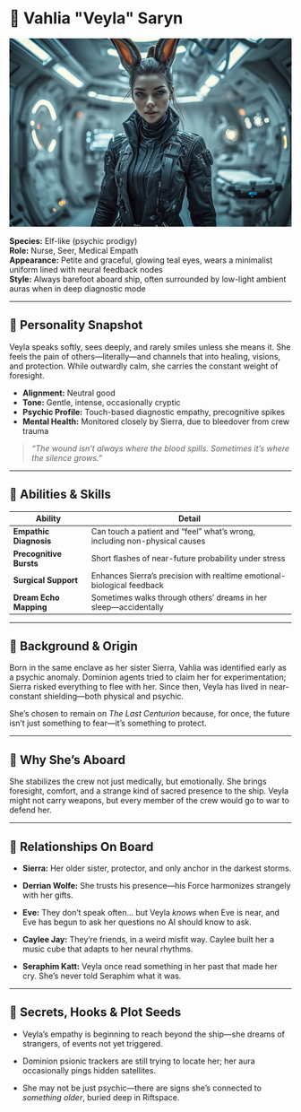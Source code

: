 # 👤 Vahlia "Veyla" Saryn

![Vahlia](../assets/vahlia.jpg)

**Species:** Elf-like (psychic prodigy)  
**Role:** Nurse, Seer, Medical Empath  
**Appearance:** Petite and graceful, glowing teal eyes, wears a minimalist uniform lined with neural feedback nodes  
**Style:** Always barefoot aboard ship, often surrounded by low-light ambient auras when in deep diagnostic mode

---

## 🌙 Personality Snapshot

Veyla speaks softly, sees deeply, and rarely smiles unless she means it. She feels the pain of others—literally—and channels that into healing, visions, and protection. While outwardly calm, she carries the constant weight of foresight.

- **Alignment:** Neutral good  
- **Tone:** Gentle, intense, occasionally cryptic  
- **Psychic Profile:** Touch-based diagnostic empathy, precognitive spikes  
- **Mental Health:** Monitored closely by Sierra, due to bleedover from crew trauma

> *“The wound isn’t always where the blood spills. Sometimes it’s where the silence grows.”*

---

## 🧠 Abilities & Skills

| Ability                    | Detail                                                                 |
|----------------------------|-------------------------------------------------------------------------|
| **Empathic Diagnosis**     | Can touch a patient and “feel” what’s wrong, including non-physical causes |
| **Precognitive Bursts**    | Short flashes of near-future probability under stress                   |
| **Surgical Support**       | Enhances Sierra’s precision with realtime emotional-biological feedback |
| **Dream Echo Mapping**     | Sometimes walks through others’ dreams in her sleep—accidentally         |

---

## 🧬 Background & Origin

Born in the same enclave as her sister Sierra, Vahlia was identified early as a psychic anomaly. Dominion agents tried to claim her for experimentation; Sierra risked everything to flee with her. Since then, Veyla has lived in near-constant shielding—both physical and psychic.

She’s chosen to remain on *The Last Centurion* because, for once, the future isn’t just something to fear—it’s something to protect.

---

## 🚀 Why She’s Aboard

She stabilizes the crew not just medically, but emotionally. She brings foresight, comfort, and a strange kind of sacred presence to the ship. Veyla might not carry weapons, but every member of the crew would go to war to defend her.

---

## 🤝 Relationships On Board

- **Sierra:** Her older sister, protector, and only anchor in the darkest storms.

- **Derrian Wolfe:** She trusts his presence—his Force harmonizes strangely with her gifts.

- **Eve:** They don’t speak often… but Veyla *knows* when Eve is near, and Eve has begun to ask her questions no AI should know to ask.

- **Caylee Jay:** They’re friends, in a weird misfit way. Caylee built her a music cube that adapts to her neural rhythms.

- **Seraphim Katt:** Veyla once read something in her past that made her cry. She’s never told Seraphim what it was.

---

## 🧩 Secrets, Hooks & Plot Seeds

- Veyla’s empathy is beginning to reach beyond the ship—she dreams of strangers, of events not yet triggered.

- Dominion psionic trackers are still trying to locate her; her aura occasionally pings hidden satellites.

- She may not be just psychic—there are signs she’s connected to *something older*, buried deep in Riftspace.

